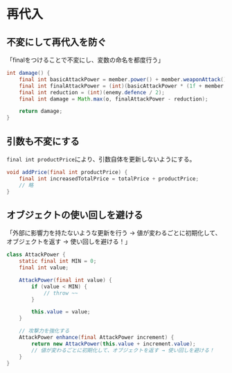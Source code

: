# 再代入

## 不変にして再代入を防ぐ

「finalをつけることで不変にし、変数の命名を都度行う」

```java
int damage() {
    final int basicAttackPower = member.power() + member.weaponAttack();
    final int finalAttackPower = (int)(basicAttackPower * (1f + member.speed() / 100f));
    final int reduction = (int)(enemy.defence / 2);
    final int damage = Math.max(o, finalAttackPower - reduction);

    return damage;
}
```

## 引数も不変にする

`final int productPrice`により、引数自体を更新しないようにする。

```java
void addPrice(final int productPrice) {
    final int increasedTotalPrice = totalPrice + productPrice;
    // 略
}
```

## オブジェクトの使い回しを避ける

「外部に影響力を持たないような更新を行う → 値が変わるごとに初期化して、オブジェクトを返す → 使い回しを避ける！」

```java
class AttackPower {
    static final int MIN = 0;
    final int value;

    AttackPower(final int value) {
        if (value < MIN) {
            // throw ~~
        }

        this.value = value;
    }

    // 攻撃力を強化する
    AttackPower enhance(final AttackPower increment) {
        return new AttackPower(this.value + increment.value);
        // 値が変わるごとに初期化して、オブジェクトを返す → 使い回しを避ける！
    }
}
```